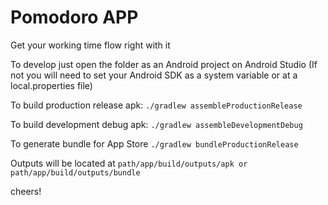 # Pomodoro APP

Get your working time flow right with it

To develop just open the folder as an Android project on Android Studio 
(If not you will need to set your Android SDK as a system variable or at a local.properties file)

To build production release apk:
```./gradlew assembleProductionRelease```

To build development debug apk:
```./gradlew assembleDevelopmentDebug```

To generate bundle for App Store
```./gradlew bundleProductionRelease```

Outputs will be located at
```path/app/build/outputs/apk or path/app/build/outputs/bundle```



cheers!

